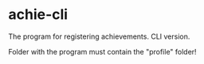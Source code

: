 # achie-cli
The program for registering achievements. CLI version.

Folder with the program must contain the "profile" folder!
